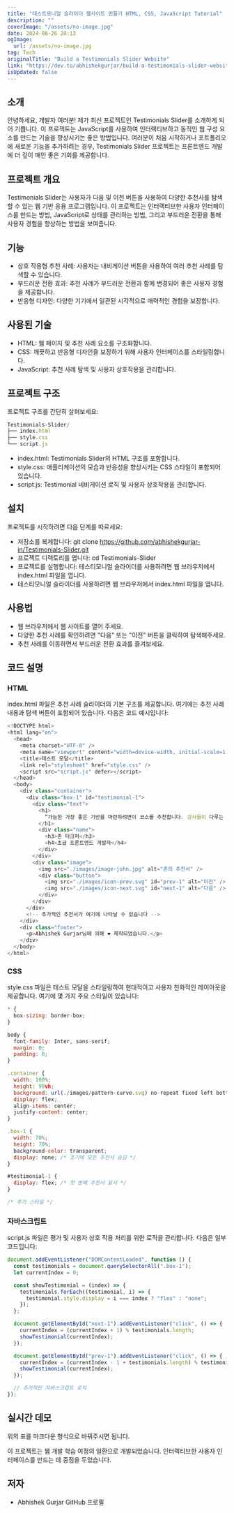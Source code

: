```yaml
---
title: "테스트모니얼 슬라이더 웹사이트 만들기 HTML, CSS, JavaScript Tutorial"
description: ""
coverImage: "/assets/no-image.jpg"
date: 2024-08-26 20:13
ogImage: 
  url: /assets/no-image.jpg
tag: Tech
originalTitle: "Build a Testimonials Slider Website"
link: "https://dev.to/abhishekgurjar/build-a-testimonials-slider-website-3d61"
isUpdated: false
---
```



## 소개

안녕하세요, 개발자 여러분! 제가 최신 프로젝트인 Testimonials Slider를 소개하게 되어 기쁩니다. 이 프로젝트는 JavaScript를 사용하여 인터랙티브하고 동적인 웹 구성 요소를 만드는 기술을 향상시키는 좋은 방법입니다. 여러분이 처음 시작하거나 포트폴리오에 새로운 기능을 추가하려는 경우, Testimonials Slider 프로젝트는 프론트엔드 개발에 더 깊이 매인 좋은 기회를 제공합니다.

## 프로젝트 개요

Testimonials Slider는 사용자가 다음 및 이전 버튼을 사용하여 다양한 추천사를 탐색할 수 있는 웹 기반 응용 프로그램입니다. 이 프로젝트는 인터랙티브한 사용자 인터페이스를 만드는 방법, JavaScript로 상태를 관리하는 방법, 그리고 부드러운 전환을 통해 사용자 경험을 향상하는 방법을 보여줍니다.

<!-- cozy-coder - 수평 -->
<ins class="adsbygoogle"
     style="display:block"
     data-ad-client="ca-pub-4877378276818686"
     data-ad-slot="1107185301"
     data-ad-format="auto"
     data-full-width-responsive="true"></ins>
<script>
     (adsbygoogle = window.adsbygoogle || []).push({});
</script>

## 기능

- 상호 작용형 추천 사례: 사용자는 내비게이션 버튼을 사용하여 여러 추천 사례를 탐색할 수 있습니다.
- 부드러운 전환 효과: 추천 사례가 부드러운 전환과 함께 변경되어 좋은 사용자 경험을 제공합니다.
- 반응형 디자인: 다양한 기기에서 일관된 시각적으로 매력적인 경험을 보장합니다.

## 사용된 기술

- HTML: 웹 페이지 및 추천 사례 요소를 구조화합니다.
- CSS: 깨끗하고 반응형 디자인을 보장하기 위해 사용자 인터페이스를 스타일링합니다.
- JavaScript: 추천 사례 탐색 및 사용자 상호작용을 관리합니다.

<!-- cozy-coder - 수평 -->
<ins class="adsbygoogle"
     style="display:block"
     data-ad-client="ca-pub-4877378276818686"
     data-ad-slot="1107185301"
     data-ad-format="auto"
     data-full-width-responsive="true"></ins>
<script>
     (adsbygoogle = window.adsbygoogle || []).push({});
</script>

## 프로젝트 구조

프로젝트 구조를 간단히 살펴보세요:

```js
Testimonials-Slider/
├── index.html
├── style.css
└── script.js
```

- index.html: Testimonials Slider의 HTML 구조를 포함합니다.
- style.css: 애플리케이션의 모습과 반응성을 향상시키는 CSS 스타일이 포함되어 있습니다.
- script.js: Testimonial 네비게이션 로직 및 사용자 상호작용을 관리합니다.

<!-- cozy-coder - 수평 -->
<ins class="adsbygoogle"
     style="display:block"
     data-ad-client="ca-pub-4877378276818686"
     data-ad-slot="1107185301"
     data-ad-format="auto"
     data-full-width-responsive="true"></ins>
<script>
     (adsbygoogle = window.adsbygoogle || []).push({});
</script>

## 설치

프로젝트를 시작하려면 다음 단계를 따르세요:

- 저장소를 복제합니다:
git clone https://github.com/abhishekgurjar-in/Testimonials-Slider.git
- 프로젝트 디렉토리를 엽니다:
cd Testimonials-Slider
- 프로젝트를 실행합니다:
테스티모니얼 슬라이더를 사용하려면 웹 브라우저에서 index.html 파일을 엽니다.
- 테스티모니얼 슬라이더를 사용하려면 웹 브라우저에서 index.html 파일을 엽니다.

## 사용법

<!-- cozy-coder - 수평 -->
<ins class="adsbygoogle"
     style="display:block"
     data-ad-client="ca-pub-4877378276818686"
     data-ad-slot="1107185301"
     data-ad-format="auto"
     data-full-width-responsive="true"></ins>
<script>
     (adsbygoogle = window.adsbygoogle || []).push({});
</script>

- 웹 브라우저에서 웹 사이트를 열어 주세요.
- 다양한 추천 사례를 확인하려면 "다음" 또는 "이전" 버튼을 클릭하여 탐색해주세요.
- 추천 사례를 이동하면서 부드러운 전환 효과를 즐겨보세요.

## 코드 설명

### HTML

index.html 파일은 추천 사례 슬라이더의 기본 구조를 제공합니다. 여기에는 추천 사례 내용과 탐색 버튼이 포함되어 있습니다. 다음은 코드 예시입니다:

<!-- cozy-coder - 수평 -->
<ins class="adsbygoogle"
     style="display:block"
     data-ad-client="ca-pub-4877378276818686"
     data-ad-slot="1107185301"
     data-ad-format="auto"
     data-full-width-responsive="true"></ins>
<script>
     (adsbygoogle = window.adsbygoogle || []).push({});
</script>

```js
<!DOCTYPE html>
<html lang="en">
  <head>
    <meta charset="UTF-8" />
    <meta name="viewport" content="width=device-width, initial-scale=1.0" />
    <title>테스트 모달</title>
    <link rel="stylesheet" href="style.css" />
    <script src="script.js" defer></script>
  </head>
  <body>
    <div class="container">
      <div class="box-1" id="testimonial-1">
        <div class="text">
          <h1>
            “가능한 가장 좋은 기반을 마련하려면이 코스를 추천합니다. 강사들이 다루는 내용은 놀라울 정도로 심층적입니다. 이제 전문적인 개발자로서 시작하는 데 대해 매우 자신감을 가집니다.”
          </h1>
          <div class="name">
            <h3>존 타크퍼</h3>
            <h4>초급 프론트엔드 개발자</h4>
          </div>
        </div>
        <div class="image">
          <img src="./images/image-john.jpg" alt="존의 추천서" />
          <div class="button">
            <img src="./images/icon-prev.svg" id="prev-1" alt="이전" />
            <img src="./images/icon-next.svg" id="next-1" alt="다음" />
          </div>
        </div>
      </div>
      <!-- 추가적인 추천서가 여기에 나타날 수 있습니다 -->
    </div>
    <div class="footer">
      <p>Abhishek Gurjar님에 의해 ❤️️ 제작되었습니다.</p>
    </div>
  </body>
</html>
```

### CSS

style.css 파일은 테스트 모달을 스타일링하여 현대적이고 사용자 친화적인 레이아웃을 제공합니다. 여기에 몇 가지 주요 스타일이 있습니다:

```js
* {
  box-sizing: border-box;
}

body {
  font-family: Inter, sans-serif;
  margin: 0;
  padding: 0;
}

.container {
  width: 100%;
  height: 90vh;
  background: url(./images/pattern-curve.svg) no-repeat fixed left bottom;
  display: flex;
  align-items: center;
  justify-content: center;
}

.box-1 {
  width: 70%;
  height: 70%;
  background-color: transparent;
  display: none; /* 초기에 모든 추천서 숨김 */
}

#testimonial-1 {
  display: flex; /* 첫 번째 추천서 표시 */
}

/* 추가 스타일 */
```

<!-- cozy-coder - 수평 -->
<ins class="adsbygoogle"
     style="display:block"
     data-ad-client="ca-pub-4877378276818686"
     data-ad-slot="1107185301"
     data-ad-format="auto"
     data-full-width-responsive="true"></ins>
<script>
     (adsbygoogle = window.adsbygoogle || []).push({});
</script>

### 자바스크립트

script.js 파일은 평가 및 사용자 상호 작용 처리를 위한 로직을 관리합니다. 다음은 일부 코드입니다:

```js
document.addEventListener("DOMContentLoaded", function () {
  const testimonials = document.querySelectorAll(".box-1");
  let currentIndex = 0;

  const showTestimonial = (index) => {
    testimonials.forEach((testimonial, i) => {
      testimonial.style.display = i === index ? "flex" : "none";
    });
  };

  document.getElementById("next-1").addEventListener("click", () => {
    currentIndex = (currentIndex + 1) % testimonials.length;
    showTestimonial(currentIndex);
  });

  document.getElementById("prev-1").addEventListener("click", () => {
    currentIndex = (currentIndex - 1 + testimonials.length) % testimonials.length;
    showTestimonial(currentIndex);
  });

  // 추가적인 자바스크립트 로직
});
```

## 실시간 데모

<!-- cozy-coder - 수평 -->
<ins class="adsbygoogle"
     style="display:block"
     data-ad-client="ca-pub-4877378276818686"
     data-ad-slot="1107185301"
     data-ad-format="auto"
     data-full-width-responsive="true"></ins>
<script>
     (adsbygoogle = window.adsbygoogle || []).push({});
</script>

위의 표를 마크다운 형식으로 바꿔주시면 됩니다.

<!-- cozy-coder - 수평 -->
<ins class="adsbygoogle"
     style="display:block"
     data-ad-client="ca-pub-4877378276818686"
     data-ad-slot="1107185301"
     data-ad-format="auto"
     data-full-width-responsive="true"></ins>
<script>
     (adsbygoogle = window.adsbygoogle || []).push({});
</script>

이 프로젝트는 웹 개발 학습 여정의 일환으로 개발되었습니다. 인터랙티브한 사용자 인터페이스를 만드는 데 중점을 두었습니다.

## 저자

- Abhishek Gurjar
  GitHub 프로필